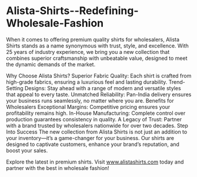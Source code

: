 # Alista-Shirts--Redefining-Wholesale-Fashion
When it comes to offering premium quality shirts for wholesalers, Alista Shirts stands as a name synonymous with trust, style, and excellence. With 25 years of industry experience, we bring you a new collection that combines superior craftsmanship with unbeatable value, designed to meet the dynamic demands of the market.

Why Choose Alista Shirts?
Superior Fabric Quality: Each shirt is crafted from high-grade fabrics, ensuring a luxurious feel and lasting durability.
Trend-Setting Designs: Stay ahead with a range of modern and versatile styles that appeal to every taste.
Unmatched Reliability: Pan-India delivery ensures your business runs seamlessly, no matter where you are.
Benefits for Wholesalers
Exceptional Margins: Competitive pricing ensures your profitability remains high.
In-House Manufacturing: Complete control over production guarantees consistency in quality.
A Legacy of Trust: Partner with a brand trusted by wholesalers nationwide for over two decades.
Step Into Success
The new collection from Alista Shirts is not just an addition to your inventory—it’s a game-changer for your business. Our shirts are designed to captivate customers, enhance your brand’s reputation, and boost your sales.

Explore the latest in premium shirts. Visit www.alistashirts.com today and partner with the best in wholesale fashion!
